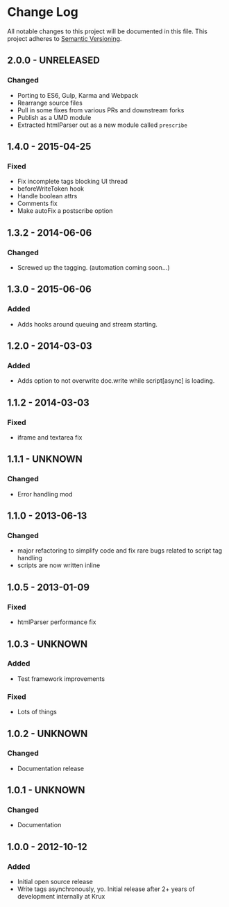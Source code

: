 # Change Log
All notable changes to this project will be documented in this file.
This project adheres to [Semantic Versioning](http://semver.org/).

## 2.0.0 - UNRELEASED
### Changed
- Porting to ES6, Gulp, Karma and Webpack
- Rearrange source files
- Pull in some fixes from various PRs and downstream forks
- Publish as a UMD module
- Extracted htmlParser out as a new module called `prescribe`

## 1.4.0 - 2015-04-25
### Fixed
- Fix incomplete tags blocking UI thread
- beforeWriteToken hook
- Handle boolean attrs
- Comments fix
- Make autoFix a postscribe option

## 1.3.2 - 2014-06-06
### Changed
- Screwed up the tagging. (automation coming soon...)

## 1.3.0 - 2015-06-06
### Added
- Adds hooks around queuing and stream starting.

## 1.2.0 - 2014-03-03
### Added
- Adds option to not overwrite doc.write while script[async] is loading.

## 1.1.2 - 2014-03-03
### Fixed
- iframe and textarea fix

## 1.1.1 - UNKNOWN
### Changed
- Error handling mod

## 1.1.0 - 2013-06-13
### Changed
- major refactoring to simplify code and fix rare bugs related to script tag handling
- scripts are now written inline

## 1.0.5 - 2013-01-09
### Fixed
- htmlParser performance fix

## 1.0.3 - UNKNOWN
### Added
- Test framework improvements
### Fixed
- Lots of things

## 1.0.2 - UNKNOWN
### Changed
- Documentation release

## 1.0.1 - UNKNOWN
### Changed
- Documentation

## 1.0.0  - 2012-10-12
### Added
- Initial open source release
- Write tags asynchronously, yo. Initial release after 2+ years of development internally at Krux

